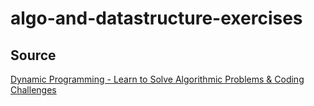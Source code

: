# algo-and-datastructure-exercises

## Source
[Dynamic Programming - Learn to Solve Algorithmic Problems & Coding Challenges](https://youtu.be/oBt53YbR9Kk)
